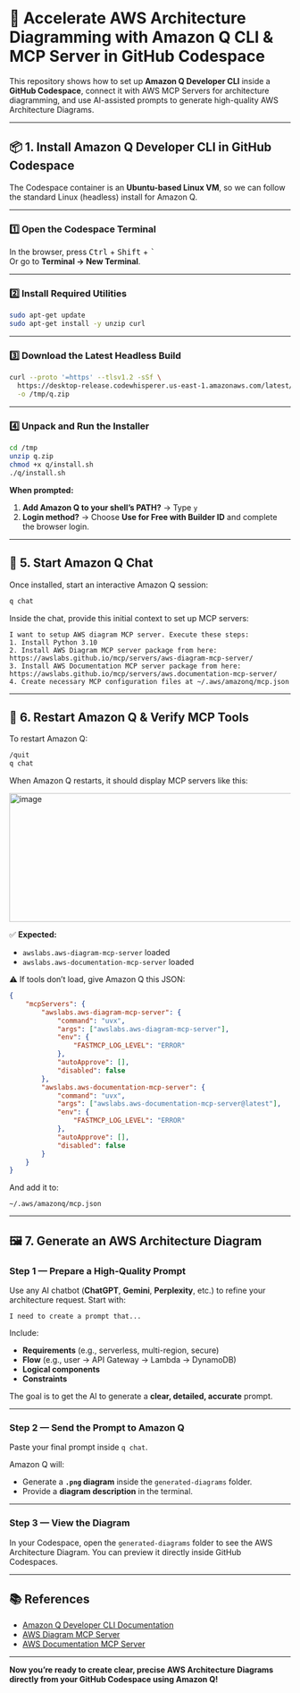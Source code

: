 # 🚀 Accelerate AWS Architecture Diagramming with Amazon Q CLI & MCP Server in GitHub Codespace

This repository shows how to set up **Amazon Q Developer CLI** inside a **GitHub Codespace**, connect it with AWS MCP Servers for architecture diagramming, and use AI-assisted prompts to generate high-quality AWS Architecture Diagrams.

---

## 📦 1. Install Amazon Q Developer CLI in GitHub Codespace

The Codespace container is an **Ubuntu-based Linux VM**, so we can follow the standard Linux (headless) install for Amazon Q.

---

### 1️⃣ Open the Codespace Terminal
In the browser, press <kbd>Ctrl</kbd> + <kbd>Shift</kbd> + <kbd>`</kbd>  
Or go to **Terminal → New Terminal**.

---

### 2️⃣ Install Required Utilities
```bash
sudo apt-get update
sudo apt-get install -y unzip curl
````

---

### 3️⃣ Download the Latest Headless Build

```bash
curl --proto '=https' --tlsv1.2 -sSf \
  https://desktop-release.codewhisperer.us-east-1.amazonaws.com/latest/q-x86_64-linux-musl.zip \
  -o /tmp/q.zip
```

---

### 4️⃣ Unpack and Run the Installer

```bash
cd /tmp
unzip q.zip
chmod +x q/install.sh
./q/install.sh
```

**When prompted:**

1. **Add Amazon Q to your shell’s PATH?** → Type `y`
2. **Login method?** → Choose **Use for Free with Builder ID** and complete the browser login.

---

## 💬 5. Start Amazon Q Chat

Once installed, start an interactive Amazon Q session:

```bash
q chat
```

Inside the chat, provide this initial context to set up MCP servers:

```
I want to setup AWS diagram MCP server. Execute these steps:
1. Install Python 3.10
2. Install AWS Diagram MCP server package from here: https://awslabs.github.io/mcp/servers/aws-diagram-mcp-server/
3. Install AWS Documentation MCP server package from here: https://awslabs.github.io/mcp/servers/aws.documentation-mcp-server/
4. Create necessary MCP configuration files at ~/.aws/amazonq/mcp.json
```

---

## 🔄 6. Restart Amazon Q & Verify MCP Tools

To restart Amazon Q:

```bash
/quit
q chat
```

When Amazon Q restarts, it should display MCP servers like this:

<img width="593" height="230" alt="image" src="https://github.com/user-attachments/assets/bfe557f7-3b78-4530-946f-09e9b3cd4bd7" />


✅ **Expected:**

* `awslabs.aws-diagram-mcp-server` loaded
* `awslabs.aws-documentation-mcp-server` loaded

⚠ If tools don’t load, give Amazon Q this JSON:

```json
{
    "mcpServers": {
        "awslabs.aws-diagram-mcp-server": {
            "command": "uvx",
            "args": ["awslabs.aws-diagram-mcp-server"],
            "env": {
                "FASTMCP_LOG_LEVEL": "ERROR"
            },
            "autoApprove": [],
            "disabled": false
        },
        "awslabs.aws-documentation-mcp-server": {
            "command": "uvx",
            "args": ["awslabs.aws-documentation-mcp-server@latest"],
            "env": {
                "FASTMCP_LOG_LEVEL": "ERROR"
            },
            "autoApprove": [],
            "disabled": false
        }
    }
}
```

And add it to:

```
~/.aws/amazonq/mcp.json
```

---

## 🖼 7. Generate an AWS Architecture Diagram

### Step 1 — Prepare a High-Quality Prompt

Use any AI chatbot (**ChatGPT**, **Gemini**, **Perplexity**, etc.) to refine your architecture request.
Start with:

```
I need to create a prompt that...
```

Include:

* **Requirements** (e.g., serverless, multi-region, secure)
* **Flow** (e.g., user → API Gateway → Lambda → DynamoDB)
* **Logical components**
* **Constraints**

The goal is to get the AI to generate a **clear, detailed, accurate** prompt.

---

### Step 2 — Send the Prompt to Amazon Q

Paste your final prompt inside `q chat`.

Amazon Q will:

* Generate a **`.png` diagram** inside the `generated-diagrams` folder.
* Provide a **diagram description** in the terminal.

---

### Step 3 — View the Diagram

In your Codespace, open the `generated-diagrams` folder to see the AWS Architecture Diagram.
You can preview it directly inside GitHub Codespaces.

---

## 📚 References

* [Amazon Q Developer CLI Documentation](https://docs.aws.amazon.com/amazonq/latest/qdeveloper-ug/command-line.html)
* [AWS Diagram MCP Server](https://awslabs.github.io/mcp/servers/aws-diagram-mcp-server/)
* [AWS Documentation MCP Server](https://awslabs.github.io/mcp/servers/aws.documentation-mcp-server/)

---

**Now you’re ready to create clear, precise AWS Architecture Diagrams directly from your GitHub Codespace using Amazon Q!**

```

